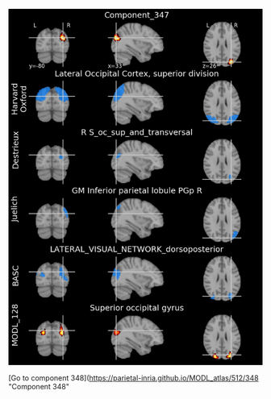 


![347](preliminary/347.jpg "Component 347")

[Go to component 348](https://parietal-inria.github.io/MODL_atlas/512/348 "Component 348"